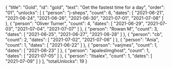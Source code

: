 {
  "title": "Gold",
  "id": "gold",
  "text": "Get the fastest time for a day",
  "order": "01",
  "unlocks": [
    {
      "person": "j-sheps",
      "count": 6,
      "dates": [
        "2021-06-21",
        "2021-06-24",
        "2021-06-26",
        "2021-06-30",
        "2021-07-01",
        "2021-07-08"
      ]
    },
    {
      "person": "Oliver Turner",
      "count": 4,
      "dates": [
        "2021-06-29",
        "2021-07-03",
        "2021-07-04",
        "2021-07-07"
      ]
    },
    {
      "person": "Rowan M",
      "count": 3,
      "dates": [
        "2021-06-25",
        "2021-06-27",
        "2021-06-28"
      ]
    },
    {
      "person": "cb",
      "count": 2,
      "dates": [
        "2021-07-02",
        "2021-07-06"
      ]
    },
    {
      "person": "Ania",
      "count": 1,
      "dates": [
        "2021-06-22"
      ]
    },
    {
      "person": "varjmes",
      "count": 1,
      "dates": [
        "2021-06-23"
      ]
    },
    {
      "person": "apaleslimghost",
      "count": 1,
      "dates": [
        "2021-07-05"
      ]
    },
    {
      "person": "itsalex",
      "count": 1,
      "dates": [
        "2021-07-09"
      ]
    }
  ],
  "totalUnlocks": 19
}